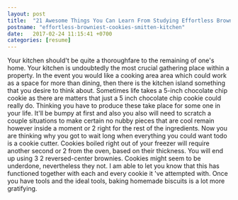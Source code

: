 ```yaml
---
layout: post
title:  "21 Awesome Things You Can Learn From Studying Effortless Browniest Cookies Smitten Kitchen"
postname: "effortless-browniest-cookies-smitten-kitchen"
date:   2017-02-24 11:15:41 +0700
categories: [resume]
---
```

Your kitchen should't be quite a thoroughfare to the remaining of one's home. Your kitchen is undoubtedly the most crucial gathering place within a property. In the event you would like a cooking area area which could work as a space for more than dining, then there is the kitchen island something that you desire to think about. Sometimes life takes a 5-inch chocolate chip cookie as there are matters that just a 5 inch chocolate chip cookie could really do. Thinking you have to produce these take place for some one in your life. It'll be bumpy at first and also you also will need to scratch a couple situations to make certain no nubby pieces that are cool remain however inside a moment or 2 right for the rest of the ingredients. Now you are thinking why you got to wait long when everything you could want todo is a cookie cutter. Cookies boiled right out of your freezer will require another second or 2 from the oven, based on their thickness. You will end up using 3 2 reversed-center brownies. Cookies might seem to be underdone, nevertheless they not. I am able to let you know that this has functioned together with each and every cookie it 've attempted with. Once you have tools and the ideal tools, baking homemade biscuits is a lot more gratifying.
